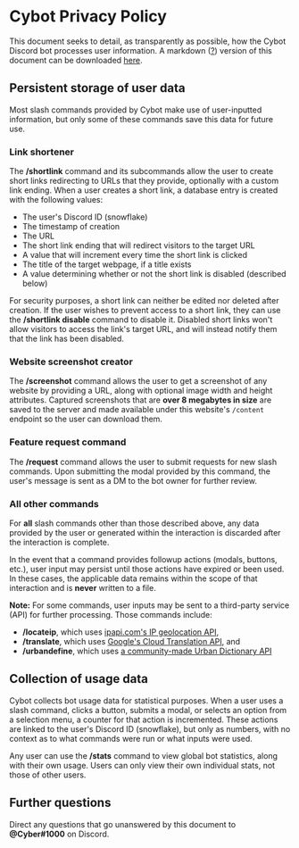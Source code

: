 
# Cybot Privacy Policy
This document seeks to detail, as transparently as possible, how the Cybot Discord bot processes user information. A markdown ([?](https://en.wikipedia.org/wiki/Markdown)) version of this document can be downloaded [here](./privacy.md).

## Persistent storage of user data
Most slash commands provided by Cybot make use of user-inputted information, but only some of these commands save this data for future use.

### Link shortener
The **/shortlink** command and its subcommands allow the user to create short links redirecting to URLs that they provide, optionally with a custom link ending. When a user creates a short link, a database entry is created with the following values:

* The user's Discord ID (snowflake)
* The timestamp of creation
* The URL
* The short link ending that will redirect visitors to the target URL
* A value that will increment every time the short link is clicked
* The title of the target webpage, if a title exists
* A value determining whether or not the short link is disabled (described below)

For security purposes, a short link can neither be edited nor deleted after creation. If the user wishes to prevent access to a short link, they can use the **/shortlink disable** command to disable it. Disabled short links won't allow visitors to access the link's target URL, and will instead notify them that the link has been disabled.

### Website screenshot creator
The **/screenshot** command allows the user to get a screenshot of any website by providing a URL, along with optional image width and height attributes. Captured screenshots that are **over 8 megabytes in size** are saved to the server and made available under this website's `/content` endpoint so the user can download them.

### Feature request command
The **/request** command allows the user to submit requests for new slash commands. Upon submitting the modal provided by this command, the user's message is sent as a DM to the bot owner for further review.

### All other commands
For **all** slash commands other than those described above, any data provided by the user or generated within the interaction is discarded after the interaction is complete.

In the event that a command provides followup actions (modals, buttons, etc.), user input may persist until those actions have expired or been used. In these cases, the applicable data remains within the scope of that interaction and is **never** written to a file.

**Note:** For some commands, user inputs may be sent to a third-party service (API) for further processing. Those commands include:
* **/locateip**, which uses [ipapi.com's IP geolocation API](https://ipapi.com/),
* **/translate**, which uses [Google's Cloud Translation API](https://console.cloud.google.com/apis/api/translate.googleapis.com), and
* **/urbandefine**, which uses [a community-made Urban Dictionary API](https://rapidapi.com/community/api/urban-dictionary)

## Collection of usage data
Cybot collects bot usage data for statistical purposes. When a user uses a slash command, clicks a button, submits a modal, or selects an option from a selection menu, a counter for that action is incremented. These actions are linked to the user's Discord ID (snowflake), but only as numbers, with no context as to what commands were run or what inputs were used.

Any user can use the **/stats** command to view global bot statistics, along with their own usage. Users can only view their own individual stats, not those of other users.

## Further questions
Direct any questions that go unanswered by this document to **@Cyber#1000** on Discord.